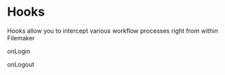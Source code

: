 # Hooks

Hooks allow you to intercept various workflow processes right from within Filemaker



onLogin



onLogout







